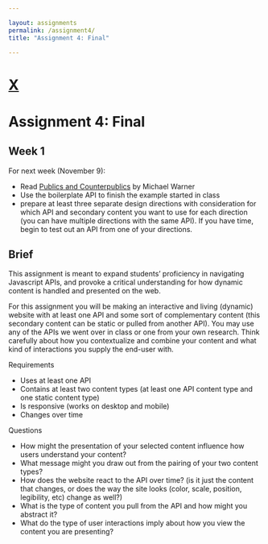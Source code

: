 ```yaml
---

layout: assignments
permalink: /assignment4/
title: "Assignment 4: Final"

---
```


# [X](/)
# Assignment 4: Final

## Week 1

For next week (November 9):
- Read [Publics and Counterpublics](http://s3.amazonaws.com/arena-attachments/2432496/fbfdb2a6cf31059bfd01889de8fc98b8.pdf?1531646992) by Michael Warner
- Use the boilerplate API to finish the example started in class
- prepare at least three separate design directions with consideration for which API and secondary content you want to use for each direction (you can have multiple directions with the same API). If you have time, begin to test out an API from one of your directions.

## Brief

This assignment is meant to expand students’ proficiency in navigating Javascript APIs, and provoke a critical understanding for how dynamic content is handled and presented on the web.

For this assignment you will be making an interactive and living (dynamic) website with at least one API and some sort of complementary content (this secondary content can be static or pulled from another API). You may use any of the APIs we went over in class or one from your own research. Think carefully about how you contextualize and combine your content and what kind of interactions you supply the end-user with.

Requirements
- Uses at least one API
- Contains at least two content types (at least one API content type and one static content type)
- Is responsive (works on desktop and mobile)
- Changes over time

Questions
- How might the presentation of your selected content influence how users understand your content?
- What message might you draw out from the pairing of your two content types? 
- How does the website react to the API over time? (is it just the content that changes, or does the way the site looks (color, scale, position, legibility, etc) change as well?)
- What is the type of content you pull from the API and how might you abstract it?
- What do the type of user interactions imply about how you view the content you are presenting?
